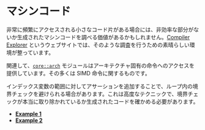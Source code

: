 <!-- commit: https://github.com/nnethercote/perf-book/commit/42a0631a9254d257a7c8777e739ff6eea51a3b9b -->

# マシンコード

非常に頻繁にアクセスされる小さなコード片がある場合には、非効率な部分がないか生成されたマシンコードを調べる価値があるかもしれません。[Compiler Explorer] というウェブサイトでは、そのような調査を行うための素晴らしい環境が整っています。

[Compiler Explorer]: https://godbolt.org/

関連して、[`core::arch`] モジュールはアーキテクチャ固有の命令へのアクセスを提供しています。その多くは SIMD 命令に関するものです。

[`core::arch`]: https://doc.rust-lang.org/core/arch/index.html

インデックス変数の範囲に対してアサーションを追加することで、ループ内の境界チェックを避けられる場合があります。これは高度なテクニックで、境界チェックが本当に取り除かれているか生成されたコードを確かめる必要があります。

- [**Example 1**](https://github.com/rust-random/rand/pull/960/commits/de9dfdd86851032d942eb583d8d438e06085867b)
- [**Example 2**](https://github.com/image-rs/jpeg-decoder/pull/167/files)
